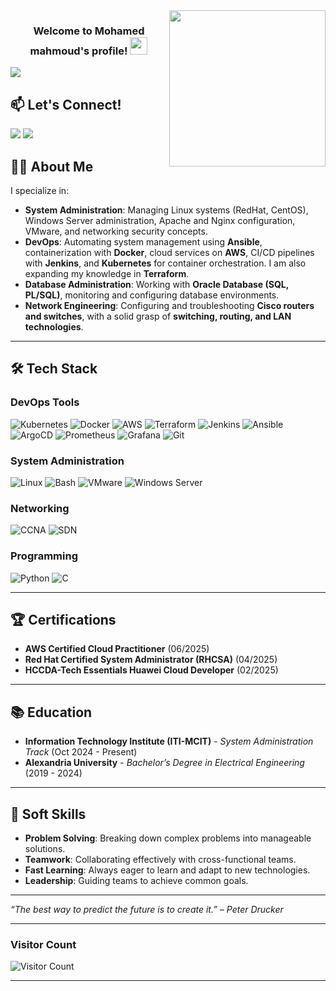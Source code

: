 <img width="250" align="right" src="https://c.tenor.com/_DOBjnGspYAAAAAM/code-coding.gif">

<h3 align="center">
  Welcome to Mohamed mahmoud's profile!
  <img src="https://media.giphy.com/media/hvRJCLFzcasrR4ia7z/giphy.gif" width="28">
</h3>

<!-- Typing SVG by DenverCoder1 - https://github.com/DenverCoder1/readme-typing-svg -->
<p align="left">
  <a href="https://git.io/typing-svg">
    <img src="https://readme-typing-svg.herokuapp.com?font=Fira+Code&pause=1200&width=435&lines=Adding+Value+Every+Day;Learning+Something+New;Kubernetes+%26+Cloud+Enthusiast&font=Fira%20Code&size=22&color=00ff00&vCenter=true">
  </a>
</p>




## 📫 Let's Connect!

<a href="https://www.linkedin.com/in/mohamed-mahmoud-7b03621b4" target="_blank"><img src="https://img.shields.io/badge/-Mohamed%20mahmoud-0077B5?style=for-the-badge&logo=Linkedin&logoColor=white"/></a>
<a href="https://t.me/Mohamed_5054" target="_blank"><img src="https://img.shields.io/badge/-Mohamed%20mahmoud-0077B5?style=for-the-badge&logo=Telegram&logoColor=white"/></a>


## 👨‍💻 About Me

I specialize in:  
- **System Administration**: Managing Linux systems (RedHat, CentOS), Windows Server administration, Apache and Nginx configuration, VMware, and networking security concepts.  
- **DevOps**: Automating system management using **Ansible**, containerization with **Docker**, cloud services on **AWS**, CI/CD pipelines with **Jenkins**, and **Kubernetes** for container orchestration. I am also expanding my knowledge in **Terraform**.  
- **Database Administration**: Working with **Oracle Database (SQL, PL/SQL)**, monitoring and configuring database environments.  
- **Network Engineering**: Configuring and troubleshooting **Cisco routers and switches**, with a solid grasp of **switching, routing, and LAN technologies**.  


---

## 🛠️ Tech Stack

### DevOps Tools
![Kubernetes](https://img.shields.io/badge/Kubernetes-326CE5?style=for-the-badge&logo=kubernetes&logoColor=white)
![Docker](https://img.shields.io/badge/Docker-2496ED?style=for-the-badge&logo=docker&logoColor=white)
![AWS](https://img.shields.io/badge/AWS-232F3E?style=for-the-badge&logo=amazon-aws&logoColor=white)
![Terraform](https://img.shields.io/badge/Terraform-623CE4?style=for-the-badge&logo=terraform&logoColor=white)
![Jenkins](https://img.shields.io/badge/Jenkins-D24939?style=for-the-badge&logo=jenkins&logoColor=white)
![Ansible](https://img.shields.io/badge/Ansible-EE0000?style=for-the-badge&logo=ansible&logoColor=white)
![ArgoCD](https://img.shields.io/badge/ArgoCD-EF7B4D?style=for-the-badge&logo=argo&logoColor=white)
![Prometheus](https://img.shields.io/badge/Prometheus-E6522C?style=for-the-badge&logo=prometheus&logoColor=white)
![Grafana](https://img.shields.io/badge/Grafana-F46800?style=for-the-badge&logo=grafana&logoColor=white)
![Git](https://img.shields.io/badge/Git-F05032?style=for-the-badge&logo=git&logoColor=white)

### System Administration
![Linux](https://img.shields.io/badge/Linux-FCC624?style=for-the-badge&logo=linux&logoColor=black)
![Bash](https://img.shields.io/badge/Bash-4EAA25?style=for-the-badge&logo=gnu-bash&logoColor=white)
![VMware](https://img.shields.io/badge/VMware-607078?style=for-the-badge&logo=vmware&logoColor=white)
![Windows Server](https://img.shields.io/badge/Windows_Server-0078D6?style=for-the-badge&logo=windows&logoColor=white)

### Networking
![CCNA](https://img.shields.io/badge/CCNA-1BA0D7?style=for-the-badge&logo=cisco&logoColor=white)
![SDN](https://img.shields.io/badge/SDN-0085CA?style=for-the-badge&logo=opennetworking&logoColor=white)
### Programming 
![Python](https://img.shields.io/badge/Python-3776AB?style=for-the-badge&logo=python&logoColor=white) ![C](https://img.shields.io/badge/C-00599C?style=for-the-badge&logo=c&logoColor=white)
 



---

## 🏆 Certifications

- **AWS Certified Cloud Practitioner** (06/2025)
- **Red Hat Certified System Administrator (RHCSA)** (04/2025)  
- **HCCDA-Tech Essentials Huawei Cloud Developer** (02/2025)   

---

## 📚 Education

- **Information Technology Institute (ITI-MCIT)** - *System Administration Track* (Oct 2024 - Present)
- **Alexandria University** - *Bachelor’s Degree in Electrical Engineering* (2019 - 2024)

---

## 🌟 Soft Skills

- **Problem Solving**: Breaking down complex problems into manageable solutions.
- **Teamwork**: Collaborating effectively with cross-functional teams.
- **Fast Learning**: Always eager to learn and adapt to new technologies.
- **Leadership**: Guiding teams to achieve common goals.

---


<p align="left">
  <i>“The best way to predict the future is to create it.” – Peter Drucker</i>
</p>

---

### Visitor Count

![Visitor Count](https://komarev.com/ghpvc/?username=ziyad-tarek1&style=flat-square)

---
